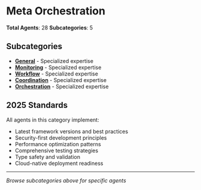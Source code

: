 # Meta Orchestration

**Total Agents**: 28
**Subcategories**: 5

## Subcategories

- **[General](./general/)** - Specialized expertise
- **[Monitoring](./monitoring/)** - Specialized expertise
- **[Workflow](./workflow/)** - Specialized expertise
- **[Coordination](./coordination/)** - Specialized expertise
- **[Orchestration](./orchestration/)** - Specialized expertise

## 2025 Standards

All agents in this category implement:
- Latest framework versions and best practices
- Security-first development principles
- Performance optimization patterns
- Comprehensive testing strategies
- Type safety and validation
- Cloud-native deployment readiness

---

*Browse subcategories above for specific agents*